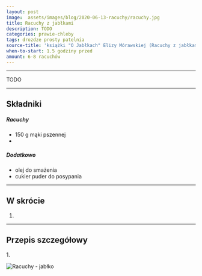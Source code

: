 ```yaml
---
layout: post
image:  assets/images/blog/2020-06-13-racuchy/racuchy.jpg
title: Racuchy z jabłkami
description: TODO
categories: prawie-chleby
tags: drozdze prosty patelnia
source-title: 'książki "O Jabłkach" Elizy Mórawskiej (Racuchy z jabłkami)'
when-to-start: 1.5 godziny przed 
amount: 6-8 racuchów
---
```


-----

TODO

-----

## Składniki

##### Racuchy

* 150 g mąki pszennej
* 

##### Dodatkowo

* olej do smażenia
* cukier puder do posypania

-----

## W skrócie

1. 

-----

## Przepis szczegółowy

1\. 

![Racuchy - jabłko](/assets/images/blog/2020-06-13-racuchy/racuchy-jablko.jpg)
